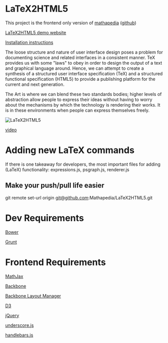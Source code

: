 LaTeX2HTML5
====================

This project is the frontend only version of [mathapedia](https://mathapedia.com) ([github](https://github.com/pyramation/Mathapedia))

[LaTeX2HTML5 demo website](http://latex2html5.com)

[Installation instructions](http://latex2html5.com/installation.html)


The loose structure and nature of user interface design poses a problem for documenting science and related interfaces in a consistent manner. TeX provides us with some "laws" to obey in order to design the output of a text and graphical language around. Hence, we can attempt to create a synthesis of a structured user interface specification (TeX) and a structured functional specification (HTML5) to provide a publishing platform for the current and next generation.

The Art is where we can blend these two standards bodies; higher levels of abstraction allow people to express their ideas without having to worry about the mechanisms by which the technology is rendering their works. It is in these environments when people can express themselves freely.

![LaTeX2HTML5](http://latex2html5.com/assets/images/photo.png)


[video](http://www.youtube.com/watch?v=QYMLMUKJyFc)

Adding new LaTeX commands
=========================

If there is one takeaway for developers, the most important files for adding (LaTeX) functionality: expressions.js, psgraph.js, renderer.js


Make your push/pull life easier
-------------------------------

git remote set-url origin git@github.com:Mathapedia/LaTeX2HTML5.git

# Dev Requirements

[Bower](http://bower.io/)

[Grunt](http://gruntjs.com/)

# Frontend Requirements

[MathJax](http://www.mathjax.org/)
    
[Backbone](https://github.com/documentcloud/backbone)

[Backbone Layout Manager](https://github.com/tbranyen/backbone.layoutmanager)
    
[D3](http://d3js.org/)
  
[jQuery](http://jquery.com/)
    
[underscore.js](http://underscorejs.org/)

[handlebars.js](http://handlebarsjs.com/)

